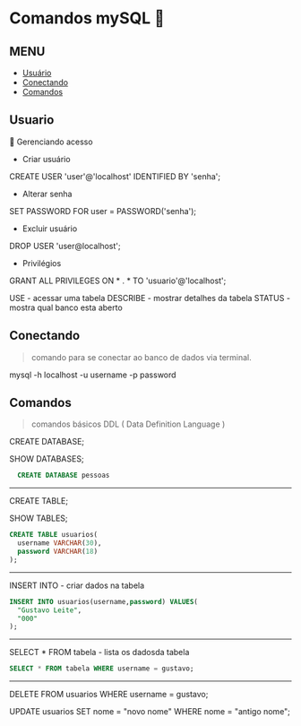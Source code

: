 # Comandos mySQL  :whale:

## MENU
- [Usuário](#-usuario)
- [Conectando](#-conectando)
- [Comandos](#-comandos)
## Usuario

:key: Gerenciando acesso

- Criar usuário

CREATE USER 'user'@'localhost' IDENTIFIED BY 'senha';

- Alterar senha

SET PASSWORD FOR user = PASSWORD('senha');

- Excluir usuário

DROP USER 'user@localhost';

- Privilégios

GRANT ALL PRIVILEGES ON * . * TO 'usuario'@'localhost';


USE - acessar uma tabela
DESCRIBE - mostrar detalhes da tabela
STATUS - mostra qual banco esta aberto

## Conectando

> comando para se conectar ao banco de dados via terminal.

mysql -h localhost -u username -p password


## Comandos

> comandos básicos DDL ( Data Definition Language )

CREATE DATABASE;

SHOW DATABASES;

```sql
  CREATE DATABASE pessoas
```
-----------------------------

CREATE TABLE;

SHOW TABLES;

```sql
CREATE TABLE usuarios(
  username VARCHAR(30),
  password VARCHAR(18)
);
```
-------------------------------
INSERT INTO - criar dados na tabela

```sql
INSERT INTO usuarios(username,password) VALUES(
  "Gustavo Leite", 
  "000"
);
```
-------------------------

SELECT * FROM tabela - lista os dadosda tabela

```sql 
SELECT * FROM tabela WHERE username = gustavo;
 ```
---------------------------

DELETE FROM usuarios WHERE username = gustavo;

UPDATE usuarios SET nome = "novo nome" WHERE nome = "antigo nome";
